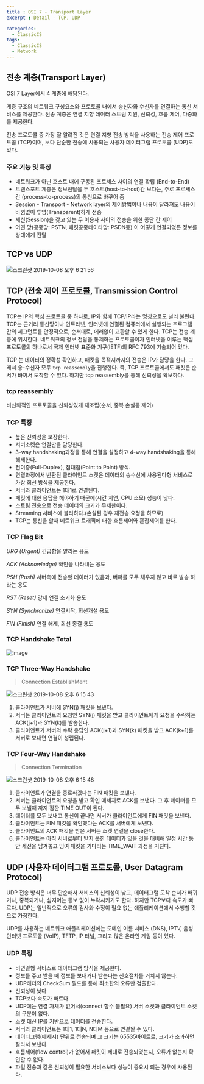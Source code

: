 ```yaml
---
title : OSI 7 - Transport Layer
excerpt : Detail - TCP, UDP

categories:
  - ClassicCS
tags:
  - ClassicCS
  - Network
---  
```


## 전송 계층(Transport Layer)

OSI 7 Layer에서 4 계층에 해당된다.  

계층 구조의 네트워크 구성요소와 프로토콜 내에서 송신자와 수신자를 연결하는 통신 서비스를 제공한다. 전송 계층은 연결 지향 데이터 스트림 지원, 신뢰성, 흐름 제어, 다중화를 제공한다.  

전송 프로토콜 중 가장 잘 알려진 것은 연결 지향 전송 방식을 사용하는 전송 제어 프로토콜 (TCP)이며, 보다 단순한 전송에 사용되는 사용자 데이터그램 프로토콜 (UDP)도 있다.

### 주요 기능 및 특징

* 네트워크가 아닌 호스트 내에 구동된 프로세스 사이의 연결 확립 (End-to-End)
* 트랜스포트 계층은 정보전달을 두 호스트(host-to-host)간 보다는, 주로 프로세스 간 (process-to-process)의 통신으로 바꾸어 줌
* Session - Transport - Network layer의 제어방법이나 내용이 달라져도 내용이 바뀜없이 투명(Transparent)하게 전송
* 세션(Session)을 갖고 있는 두 이용자 사이의 전송을 위한 종단 간 제어
* 어떤 망(공중망: PSTN, 패킷공중데이타망: PSDN등) 이 어떻게 연결되었든 정보를 상대에게 전달

## TCP vs UDP

![스크린샷 2019-10-08 오후 6 21 56](https://user-images.githubusercontent.com/44635266/66383761-87bd4480-e9f8-11e9-8b73-75b677ff6c56.png)

## TCP (전송 제어 프로토콜, Transmission Control Protocol) 

TCP는 IP의 핵심 프로토콜 중 하나로, IP와 함께 TCP/IP라는 명칭으로도 널리 불린다. TCP는 근거리 통신망이나 인트라넷, 인터넷에 연결된 컴퓨터에서 실행되는 프로그램 간의 세그먼트를 안정적으로, 순서대로, 에러없이 교환할 수 있게 한다. TCP는 전송 계층에 위치한다. 네트워크의 정보 전달을 통제하는 프로토콜이자 인터넷을 이루는 핵심 프로토콜의 하나로서 국제 인터넷 표준화 기구(IETF)의 RFC 793에 기술되어 있다.

TCP 는 데이터의 정확성 확인하고, 패킷을 목적지까지의 전송은 IP가 담당을 한다. 그래서 송-수신자 모두 `tcp reassembly`을 진행한다. 즉, TCP 프로토콜에서도 패킷은 순서가 바껴서 도착할 수 있다. 하지만 tcp reassembly를 통해 신뢰성을 확보하다.

### tcp reassembly

비신뢰적인 프로토콜을 신뢰성있게 재조립(순서, 중복 손실등 제어)

### TCP 특징
* 높은 신뢰성을 보장한다.
* 서버소켓은 연결만을 담당한다.
* 3-way handshaking과정을 통해 연결을 설정하고 4-way handshaking을 통해 해제한다.
* 전이중(Full-Duplex), 점대점(Point to Point) 방식.
* 연결과정에서 반환된 클라이언트 소켓은 데이터의 송수신에 사용된다형 서비스로 가상 회선 방식을 제공한다.
* 서버와 클라이언트는 1대1로 연결된다.
* 패킷에 대한 응답을 해야하기 때문에(시간 지연, CPU 소모) 성능이 낮다.
* 스트림 전송으로 전송 데이터의 크기가 무제한이다.
* Streaming 서비스에 불리하다.(손실된 경우 재전송 요청을 하므로)
* TCP는 통신을 할때 네트워크 트래픽에 대한 흐름제어와 혼잡제어를 한다.


### TCP Flag Bit

*URG (Urgent)*
긴급함을 알리는 용도

*ACK (Acknowledge)*
확인을 나타내는 용도

*PSH (Push)*
서버측에 전송할 데이터가 없음과, 버퍼를 모두 채우지 않고 바로 발송 하라는 용도

*RST (Reset)*
강제 연결 초기화 용도

*SYN (Synchronize)*
연결시작, 회선개설 용도

*FIN (Finish)*
연결 해제, 회선 종결 용도

### TCP Handshake Total
![image](https://user-images.githubusercontent.com/34998051/68587612-d31cb400-04ca-11ea-90f7-da51cfb754e6.png)

### TCP Three-Way Handshake

> Connection EstablishMent

![스크린샷 2019-10-08 오후 6 15 43](https://user-images.githubusercontent.com/44635266/66383278-aec74680-e9f7-11e9-88f6-c5700ba5c0b1.png)

1. 클라이언트가 서버에 SYN(j) 패킷을 보낸다.
2. 서버는 클라이언트의 요청인 SYN(j) 패킷을 받고 클라이언트에게 요청을 수락하는 ACK(j+1)과 SYN(k)를 발송한다.
3. 클라이언트가 서버의 수락 응답인 ACK(j+1)과 SYN(k) 패킷을 받고 ACK(k+1)를 서버로 보내면 연결이 성립된다.

### TCP Four-Way Handshake

> Connection Termination

![스크린샷 2019-10-08 오후 6 15 48](https://user-images.githubusercontent.com/44635266/66383280-af5fdd00-e9f7-11e9-8727-f5b2c06e15b6.png)

1. 클라이언트가 연결을 종료하겠다는 FIN 패킷을 보낸다.
2. 서버는 클라이언트의 요청을 받고 확인 메세지로 ACK를 보낸다. 그 후 데이터를 모두 보낼때 까지 잠깐 TIME OUT이 된다.
3. 데이터를 모두 보내고 통신이 끝나면 서버가 클라이언트에게 FIN 패킷을 보낸다.
4. 클라이언트는 FIN 패킷을 확인했다는 ACK를 서버에게 보낸다.
5. 클라이언트의 ACK 패킷을 받은 서버는 소켓 연결을 close한다.
6. 클라이언트는 아직 서버로부터 받지 못한 데이터가 있을 것을 대비해 일정 시간 동안 세션을 남겨놓고 잉여 패킷을 기다리는 TIME_WAIT 과정을 거친다.

## UDP (사용자 데이터그램 프로토콜, User Datagram Protocol)

UDP 전송 방식은 너무 단순해서 서비스의 신뢰성이 낮고, 데이터그램 도착 순서가 바뀌거나, 중복되거나, 심지어는 통보 없이 누락시키기도 한다. 하지만 TCP보다 속도가 빠르다. UDP는 일반적으로 오류의 검사와 수정이 필요 없는 애플리케이션에서 수행할 것으로 가정한다.

UDP를 사용하는 네트워크 애플리케이션에는 도메인 이름 서비스 (DNS), IPTV, 음성 인터넷 프로토콜 (VoIP), TFTP, IP 터널, 그리고 많은 온라인 게임 등이 있다.

### UDP 특징

* 비연결형 서비스로 데이터그램 방식을 제공한다.
* 정보를 주고 받을 때 정보를 보내거나 받는다는 신호절차를 거치지 않는다.
* UDP헤더의 CheckSum 필드를 통해 최소한의 오류만 검출한다.
* 신뢰성이 낮다
* TCP보다 속도가 빠르다
* UDP에는 연결 자체가 없어서(connect 함수 불필요) 서버 소켓과 클라이언트 소켓의 구분이 없다.
* 소켓 대신 IP를 기반으로 데이터를 전송한다.
* 서버와 클라이언트는 1대1, 1대N, N대M 등으로 연결될 수 있다.
* 데이터그램(메세지) 단위로 전송되며 그 크기는 65535바이트로, 크기가 초과하면 잘라서 보낸다.
* 흐름제어(flow control)가 없어서 패킷이 제대로 전송되었는지, 오류가 없는지 확인할 수 없다.
* 파일 전송과 같은 신뢰성이 필요한 서비스보다 성능이 중요시 되는 경우에 사용된다.

